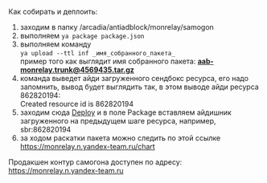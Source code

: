 Как собирать и деплоить:
1. заходим в папку /arcadia/antiadblock/monrelay/samogon
2. выполняем `ya package package.json`
3. выполняем команду<br/>
    `ya upload --ttl inf _имя_собранного_пакета_`<br/>
пример того как выглядит имя собранного пакета: <b>aab-monrelay.trunk@4569435.tar.gz</b> 
4. команда выведет айди загруженного сендбокс ресурса, его надо запомнить, вывод будет выглядить так, в этом выводе айди ресурса 862820194:<br/>
Created resource id is 862820194
5. заходим сюда [Deploy](https://ui-deploy.n.yandex-team.ru/update/monrelay/0 "Deploy") и в поле Package вставляем айдишник загруженного на предыдущем шаге ресурса, например, sbr:862820194
6. за ходом раскатки пакета можно следить по этой ссылке https://monrelay.n.yandex-team.ru/chart 


Продакшен контур самогона доступен по адресу: https://monrelay.n.yandex-team.ru
